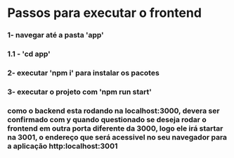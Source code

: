 # Passos para executar o frontend

### 1- navegar até a pasta 'app'
### 1.1 - 'cd app'

### 2- executar 'npm i' para instalar os pacotes

### 3- executar o projeto com 'npm run start' 

### como o backend esta rodando na localhost:3000, devera ser confirmado com y quando questionado se deseja rodar o frontend em outra porta diferente da 3000, logo ele irá startar na 3001, o endereço que será acessivel no seu navegador para a aplicação http:localhost:3001

